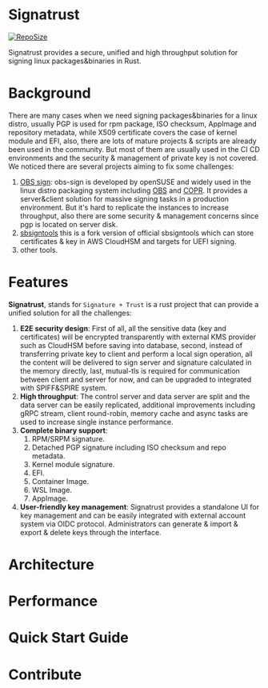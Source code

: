 # Signatrust
[![RepoSize](https://img.shields.io/github/repo-size/TommyLike/signatrust)](https://github.com/volcano-sh/volcano)

Signatrust provides a secure, unified and high throughput solution for signing linux packages&binaries in Rust.
# Background
There are many cases when we need signing packages&binaries for a linux distro, usually PGP is used for rpm package, 
ISO checksum, AppImage and repository metadata, while X509 certificate covers the case of kernel module and EFI, 
also, there are lots of mature projects & scripts are already been used in the community. But most of them are usually 
used in the CI CD environments and the security & management of private key is not covered.
We noticed there are several projects aiming to fix some challenges:
1. [OBS sign](https://github.com/openSUSE/obs-sign): obs-sign is developed by openSUSE and widely used in the linux distro 
   packaging system including [OBS](https://build.opensuse.org/) and [COPR](https://copr.fedorainfracloud.org/). It
   provides a server&client solution for massive signing tasks in a production environment. But it's hard to replicate the
   instances to increase throughput, also there are some security & management concerns since pgp is located on server disk.
2. [sbsigntools](https://github.com/phrack/sbsigntools) this is a fork version of official sbsigntools which can store
    certificates & key in AWS CloudHSM and targets for UEFI signing.
3. other tools.

# Features
**Signatrust**, stands for `Signature + Trust` is a rust project that can provide a unified solution for all the challenges:
 
1. **E2E security design**: First of all, all the sensitive data (key and certificates) will be encrypted transparently with 
   external KMS provider such as CloudHSM before saving into database, second, instead of transferring private key to client
   and perform a local sign operation, all the content will be delivered to sign server and signature calculated in the memory
   directly, last, mutual-tls is required for communication between client and server for now, and can be upgraded to integrated
   with SPIFF&SPIRE system.
2. **High throughput**: The control server and data server are split and the data server can be easily replicated, additional
   improvements including gRPC stream, client round-robin, memory cache and async tasks are used to increase single instance 
   performance.
3. **Complete binary support**:
   1. RPM/SRPM signature.
   2. Detached PGP signature including ISO checksum and repo metadata.
   3. Kernel module signature.
   4. EFI.
   5. Container Image.
   6. WSL Image.
   7. AppImage.
4. **User-friendly key management**: Signatrust provides a standalone UI for key management and can be easily integrated with
   external account system via OIDC protocol. Administrators can generate & import & export & delete keys through the interface.

# Architecture

# Performance

# Quick Start Guide

# Contribute
